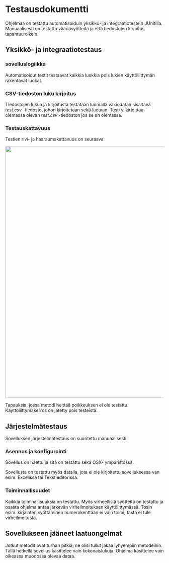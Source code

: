 # Testausdokumentti

Ohjelmaa on testattu automatisoiduin yksikkö- ja integraatiotestein JUnitilla. Manuaalisesti on testattu vääriäsyötteitä ja
että tiedostojen kirjoitus tapahtuu oikein.

## Yksikkö- ja integraatiotestaus

### sovelluslogiikka

Automatisoidut testit testaavat kaikkia luokkia pois lukien käyttöliittymän rakentavat luokat. 

### CSV-tiedoston luku kirjoitus

Tiedostojen lukua ja kirjoitusta testataan luomalla vakiodatan sisältävä *test.csv* -tiedosto, johon kirjoitetaan sekä luetaan.
Testi ylikirjoittaa olemassa olevan *test.csv* -tiedoston jos se on olemassa.

### Testauskattavuus

Testien rivi- ja haaraumakattavuus on seuraava:

<img src="https://github.com/miikahyttinen/Otm-harjoitustyo-Yksinkertainen-kirjanpitosovellus/blob/master/dokumentaatio/testikattavuus.png" width="800">

Tapauksia, jossa metodi heittää poikkeuksen ei ole testattu. Käyttöliittymäkerros on jätetty pois testeistä.

## Järjestelmätestaus

Sovelluksen järjestelmätestaus on suoritettu manuaalisesti.

### Asennus ja konfigurointi

Sovellus on haettu ja sitä on testattu sekä OSX- ympäristössä. 

Sovellusta on testattu myös datalla, jota ei ole kirjoitettu sovelluksessa van esim. Excelissä tai Tekstieditorissa.

### Toiminnallisuudet

Kaikkia toiminallisuuksia on testattu. Myös virheellisiä syötteitä on testattu ja osasta ohjelma antaa järkevän virheilmoituksen 
käyttölittymässä. Tosin esim. kirjainten syöttäminen numerokenttään ei vain toimi; tästä ei tule virheilmoitusta.

## Sovellukseen jääneet laatuongelmat

Jotkut metodit ovat turhan pitkiä; ne olisi tullut jakaa lyhyempiin metodeihin. Tällä hetkellä sovellus käsittelee vain kokonaislukuja.
Ohjelma käsittelee vain oikeassa muodossa olevaa dataa. 